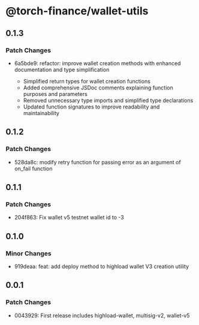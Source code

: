 # @torch-finance/wallet-utils

## 0.1.3

### Patch Changes

- 6a5bde9: refactor: improve wallet creation methods with enhanced documentation and type simplification

  - Simplified return types for wallet creation functions
  - Added comprehensive JSDoc comments explaining function purposes and parameters
  - Removed unnecessary type imports and simplified type declarations
  - Updated function signatures to improve readability and maintainability

## 0.1.2

### Patch Changes

- 528da8c: modify retry function for passing error as an argument of on_fail function

## 0.1.1

### Patch Changes

- 204f863: Fix wallet v5 testnet wallet id to -3

## 0.1.0

### Minor Changes

- 919deaa: feat: add deploy method to highload wallet V3 creation utility

## 0.0.1

### Patch Changes

- 0043929: First release includes highload-wallet, multisig-v2, wallet-v5
